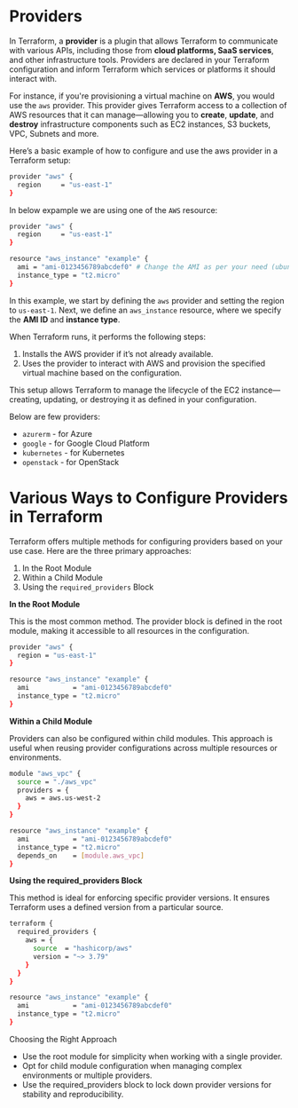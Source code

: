 # **Providers**

In Terraform, a **provider** is a plugin that allows Terraform to communicate with various APIs, including those from **cloud platforms, SaaS services**, and other infrastructure tools. Providers are declared in your Terraform configuration and inform Terraform which services or platforms it should interact with.

For instance, if you're provisioning a virtual machine on **AWS**, you would use the ```aws``` provider. This provider gives Terraform access to a collection of AWS resources that it can manage—allowing you to **create**, **update**, and **destroy** infrastructure components such as EC2 instances, S3 buckets, VPC, Subnets and more.

Here’s a basic example of how to configure and use the aws provider in a Terraform setup:

```bash
provider "aws" {
  region     = "us-east-1"
}
```

In below expample we are using one of the ```AWS``` resource:

```bash
provider "aws" {
  region     = "us-east-1"
}

resource "aws_instance" "example" {
  ami = "ami-0123456789abcdef0" # Change the AMI as per your need (ubuntu, linux, windows)
  instance_type = "t2.micro"
}
```

In this example, we start by defining the ```aws``` provider and setting the region to ```us-east-1```. Next, we define an ```aws_instance``` resource, where we specify the **AMI ID** and **instance type**.

When Terraform runs, it performs the following steps:

1. Installs the AWS provider if it’s not already available.
2. Uses the provider to interact with AWS and provision the specified virtual machine based on the configuration.

This setup allows Terraform to manage the lifecycle of the EC2 instance—creating, updating, or destroying it as defined in your configuration.

Below are few providers:

- `azurerm` - for Azure
- `google` - for Google Cloud Platform
- `kubernetes` - for Kubernetes
- `openstack` - for OpenStack

# Various Ways to Configure Providers in Terraform
Terraform offers multiple methods for configuring providers based on your use case. Here are the three primary approaches:

1. In the Root Module
2. Within a Child Module
3. Using the ```required_providers``` Block

**In the Root Module**

This is the most common method. The provider block is defined in the root module, making it accessible to all resources in the configuration.

```bash
provider "aws" {
  region = "us-east-1"
}

resource "aws_instance" "example" {
  ami           = "ami-0123456789abcdef0"
  instance_type = "t2.micro"
}
```
**Within a Child Module**

Providers can also be configured within child modules. This approach is useful when reusing provider configurations across multiple resources or environments.

```bash
module "aws_vpc" {
  source = "./aws_vpc"
  providers = {
    aws = aws.us-west-2
  }
}

resource "aws_instance" "example" {
  ami           = "ami-0123456789abcdef0"
  instance_type = "t2.micro"
  depends_on    = [module.aws_vpc]
}
```
**Using the required_providers Block**

This method is ideal for enforcing specific provider versions. It ensures Terraform uses a defined version from a particular source.

```bash
terraform {
  required_providers {
    aws = {
      source  = "hashicorp/aws"
      version = "~> 3.79"
    }
  }
}

resource "aws_instance" "example" {
  ami           = "ami-0123456789abcdef0"
  instance_type = "t2.micro"
}
```

Choosing the Right Approach

- Use the root module for simplicity when working with a single provider.
- Opt for child module configuration when managing complex environments or multiple providers.
- Use the required_providers block to lock down provider versions for stability and reproducibility.
